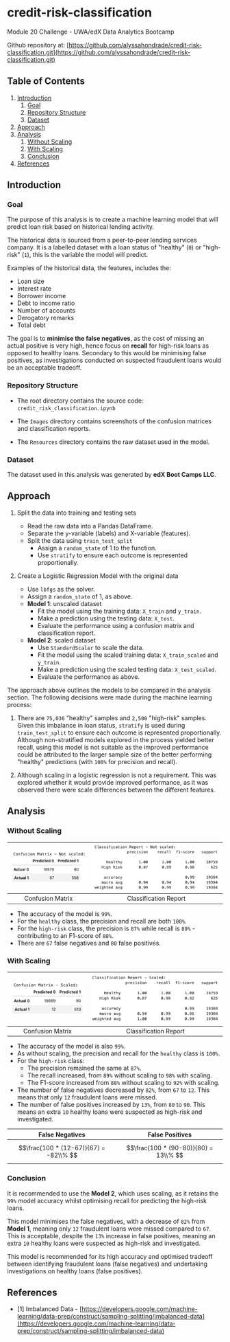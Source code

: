 # credit-risk-classification
Module 20 Challenge - UWA/edX Data Analytics Bootcamp

Github repository at: [https://github.com/alyssahondrade/credit-risk-classification.git](https://github.com/alyssahondrade/credit-risk-classification.git)


## Table of Contents
1. [Introduction](https://github.com/alyssahondrade/credit-risk-classification/tree/main#introduction)
    1. [Goal](https://github.com/alyssahondrade/credit-risk-classification/tree/main#goal)
    2. [Repository Structure](https://github.com/alyssahondrade/credit-risk-classification/tree/main#repository-structure)
    3. [Dataset](https://github.com/alyssahondrade/credit-risk-classification/tree/main#dataset)
2. [Approach](https://github.com/alyssahondrade/credit-risk-classification/tree/main#approach)
3. [Analysis](https://github.com/alyssahondrade/credit-risk-classification/tree/main#analysis)
    1. [Without Scaling](https://github.com/alyssahondrade/credit-risk-classification/tree/main#without-scaling)
    2. [With Scaling](https://github.com/alyssahondrade/credit-risk-classification/tree/main#with-scaling)
    3. [Conclusion](https://github.com/alyssahondrade/credit-risk-classification/tree/main#conclusion)
4. [References](https://github.com/alyssahondrade/credit-risk-classification/blob/main/README.md#references)


## Introduction

### Goal
The purpose of this analysis is to create a machine learning model that will predict loan risk based on historical lending activity.

The historical data is sourced from a peer-to-peer lending services company. It is a labelled dataset with a loan status of "healthy" (`0`) or "high-risk" (`1`), this is the variable the model will predict.

Examples of the historical data, the features, includes the:
- Loan size
- Interest rate
- Borrower income
- Debt to income ratio
- Number of accounts
- Derogatory remarks
- Total debt

The goal is to __minimise the false negatives__, as the cost of missing an actual positive is very high, hence focus on __recall__ for high-risk loans as opposed to healthy loans. Secondary to this would be minimising false positives, as investigations conducted on suspected fraudulent loans would be an acceptable tradeoff.

### Repository Structure
- The root directory contains the source code: `credit_risk_classification.ipynb`

- The `Images` directory contains screenshots of the confusion matrices and classification reports.

- The `Resources` directory contains the raw dataset used in the model.


### Dataset
The dataset used in this analysis was generated by **edX Boot Camps LLC**.


## Approach
1. Split the data into training and testing sets
    - Read the raw data into a Pandas DataFrame.
    - Separate the y-variable (labels) and X-variable (features).
    - Split the data using `train_test_split`
        - Assign a `random_state` of 1 to the function.
        - Use `stratify` to ensure each outcome is represented proportionally.

2. Create a Logistic Regression Model with the original data
    - Use `lbfgs` as the solver.
    - Assign a `random_state` of 1, as above.
    - __Model 1__: unscaled dataset
        - Fit the model using the training data: `X_train` and `y_train`.
        - Make a prediction using the testing data: `X_test`.
        - Evaluate the performance using a confusion matrix and classification report.
    - __Model 2__: scaled dataset
        - Use `StandardScaler` to scale the data.
        - Fit the model using the scaled training data: `X_train_scaled` and `y_train`.
        - Make a prediction using the scaled testing data: `X_test_scaled`.
        - Evaluate the performance as above.

The approach above outlines the models to be compared in the analysis section. The following decisions were made during the machine learning process:

1. There are `75,036` "healthy" samples and `2,500` "high-risk" samples. Given this imbalance in loan status, `stratify` is used during `train_test_split` to ensure each outcome is represented proportionally. Although non-stratified models explored in the process yielded better recall, using this model is not suitable as the improved performance could be attributed to the larger sample size of the better performing "healthy" predictions (with `100%` for precision and recall).

2. Although scaling in a logistic regression is not a requirement. This was explored whether it would provide improved performance, as it was observed there were scale differences between the different features.


## Analysis

### Without Scaling
|![confusion_matrix_not_scaled](https://github.com/alyssahondrade/credit-risk-classification/blob/main/Images/CM_not_scaled.png)|![classification_report_not_scaled](https://github.com/alyssahondrade/credit-risk-classification/blob/main/Images/CR_not_scaled.png)|
|:---:|:---:|
|Confusion Matrix|Classification Report|

- The accuracy of the model is `99%`.
- For the `healthy` class, the precision and recall are both `100%`.
- For the `high-risk` class, the precision is `87%` while recall is `89%` - contributing to an F1-score of `88%`.
- There are `67` false negatives and `80` false positives.

### With Scaling
|![confusion_matrix_scaled](https://github.com/alyssahondrade/credit-risk-classification/blob/main/Images/CM_scaled.png)|![classification_report_scaled](https://github.com/alyssahondrade/credit-risk-classification/blob/main/Images/CR_scaled.png)|
|:---:|:---:|
|Confusion Matrix|Classification Report|

- The accuracy of the model is also `99%`.
- As without scaling, the precision and recall for the `healthy` class is `100%`.
- For the `high-risk` class:
    - The precision remained the same at `87%`.
    - The recall increased, from `89%` without scaling to `98%` with scaling.
    - The F1-score increased from `88%` without scaling to `92%` with scaling.
- The number of false negatives decreased by `82%`, from `67` to `12`. This means that only `12` fraudulent loans were missed.
- The number of false positives increased by `13%`, from `80` to `90`. This means an extra `10` healthy loans were suspected as high-risk and investigated.

| False Negatives | False Positives |
|:---:|:---:|
| $$\frac{100 * (12-67)}{67} = -82\\% $$ | $$\frac{100 * (90-80)}{80} = 13\\% $$ |

### Conclusion
It is recommended to use the __Model 2__, which uses scaling, as it retains the `99%` model accuracy whilst optimising recall for predicting the high-risk loans.

This model minimises the false negatives, with a decrease of `82%` from __Model 1__, meaning only `12` fraudulent loans were missed compared to `67`. This is acceptable, despite the `13%` increase in false positives, meaning an extra `10` healthy loans were suspected as high-risk and investigated.

This model is recommended for its high accuracy and optimised tradeoff between identifying fraudulent loans (false negatives) and undertaking investigations on healthy loans (false positives).


## References
- [1] Imbalanced Data - [https://developers.google.com/machine-learning/data-prep/construct/sampling-splitting/imbalanced-data](https://developers.google.com/machine-learning/data-prep/construct/sampling-splitting/imbalanced-data)
